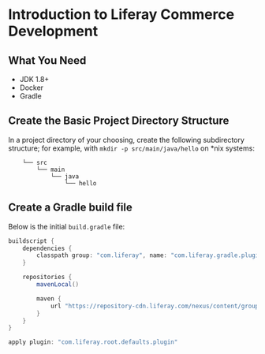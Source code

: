 # Introduction to Liferay Commerce Development

## What You Need

* JDK 1.8+
* Docker
* Gradle

## Create the Basic Project Directory Structure

In a project directory of your choosing, create the following subdirectory structure; for example, with `mkdir -p src/main/java/hello` on *nix systems:

```
    └── src
        └── main
            └── java
                └── hello
```

## Create a Gradle build file

Below is the initial `build.gradle` file:

```gradle
buildscript {
	dependencies {
		classpath group: "com.liferay", name: "com.liferay.gradle.plugins.defaults", version: "latest.release"
	}

	repositories {
		mavenLocal()

		maven {
			url "https://repository-cdn.liferay.com/nexus/content/groups/public"
		}
	}
}

apply plugin: "com.liferay.root.defaults.plugin"
```
